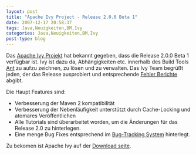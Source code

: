 ```yaml
---
layout: post
title: "Apache Ivy Project - Release 2.0.0 Beta 1"
date: 2007-12-17 20:58:37
tags: Java,Neuigkeiten,BM,Ivy
categories: Java,Neuigkeiten,BM,Ivy
post-type: blog
---
```

Das [Apache Ivy Projekt](http://ant.apache.org/ivy/ "Apache Ivy Projekt") hat bekannt gegeben, dass die Release 2.0.0 Beta 1 verfügbar ist. 
Ivy ist dazu da, Abhängigkeiten etc. innerhalb des Build Tools [Ant](http://ant.apache.org "Ant") zu aufzu zeichnen, zu lösen und zu verwalten. 
Das Ivy Team begrüßt jeden, der das Release ausprobiert und entsprechende [Fehler Berichte](https://issues.apache.org/jira/browse/IVY "Fehler Berichte") abgibt.

Die Haupt Features sind:
+ Verbesserung der Maven 2 kompatibilität
+ Verbesserung der Nebenläufigkeit unterstützt durch Cache-Locking und atomares Veröffentlichen
+ Alle Tutorials sind überarbeitet worden, um die Änderungen für das Release 2.0 zu hinterlegen.
+ Eine menge Bug Fixes entsprechend im [Bug-Tracking System](https://issues.apache.org/jira/browse/IVY) hinterlegt.

Zu bekomen ist Apache Ivy auf der [Download seite](http://ant.apache.org/ivy/download.cgi "Download seite").

